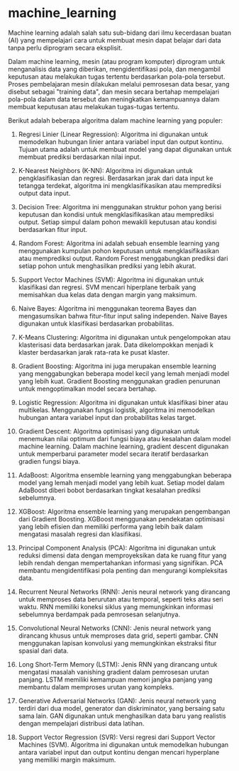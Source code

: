 # machine_learning
Machine learning adalah salah satu sub-bidang dari ilmu kecerdasan buatan (AI) yang mempelajari cara untuk membuat mesin dapat belajar dari data tanpa perlu diprogram secara eksplisit.

Dalam machine learning, mesin (atau program komputer) diprogram untuk menganalisis data yang diberikan, mengidentifikasi pola, dan mengambil keputusan atau melakukan tugas tertentu berdasarkan pola-pola tersebut. Proses pembelajaran mesin dilakukan melalui pemrosesan data besar, yang disebut sebagai "training data", dan mesin secara bertahap mempelajari pola-pola dalam data tersebut dan meningkatkan kemampuannya dalam membuat keputusan atau melakukan tugas-tugas tertentu.

Berikut adalah beberapa algoritma dalam machine learning yang populer:

1. Regresi Linier (Linear Regression): Algoritma ini digunakan untuk memodelkan hubungan linier antara variabel input dan output kontinu. Tujuan utama adalah untuk membuat model yang dapat digunakan untuk membuat prediksi berdasarkan nilai input.

2. K-Nearest Neighbors (K-NN): Algoritma ini digunakan untuk pengklasifikasian dan regresi. Berdasarkan jarak dari data input ke tetangga terdekat, algoritma ini mengklasifikasikan atau memprediksi output data input.

3. Decision Tree: Algoritma ini menggunakan struktur pohon yang berisi keputusan dan kondisi untuk mengklasifikasikan atau memprediksi output. Setiap simpul dalam pohon mewakili keputusan atau kondisi berdasarkan fitur input.

4. Random Forest: Algoritma ini adalah sebuah ensemble learning yang menggunakan kumpulan pohon keputusan untuk mengklasifikasikan atau memprediksi output. Random Forest menggabungkan prediksi dari setiap pohon untuk menghasilkan prediksi yang lebih akurat.

5. Support Vector Machines (SVM): Algoritma ini digunakan untuk klasifikasi dan regresi. SVM mencari hiperplane terbaik yang memisahkan dua kelas data dengan margin yang maksimum.

6. Naive Bayes: Algoritma ini menggunakan teorema Bayes dan mengasumsikan bahwa fitur-fitur input saling independen. Naive Bayes digunakan untuk klasifikasi berdasarkan probabilitas.

7. K-Means Clustering: Algoritma ini digunakan untuk pengelompokan atau klasterisasi data berdasarkan jarak. Data dikelompokkan menjadi k klaster berdasarkan jarak rata-rata ke pusat klaster.

8. Gradient Boosting: Algoritma ini juga merupakan ensemble learning yang menggabungkan beberapa model kecil yang lemah menjadi model yang lebih kuat. Gradient Boosting menggunakan gradien penurunan untuk mengoptimalkan model secara bertahap.

9. Logistic Regression: Algoritma ini digunakan untuk klasifikasi biner atau multikelas. Menggunakan fungsi logistik, algoritma ini memodelkan hubungan antara variabel input dan probabilitas kelas target.

10. Gradient Descent: Algoritma optimisasi yang digunakan untuk menemukan nilai optimum dari fungsi biaya atau kesalahan dalam model machine learning. Dalam machine learning, gradient descent digunakan untuk memperbarui parameter model secara iteratif berdasarkan gradien fungsi biaya.

11. AdaBoost: Algoritma ensemble learning yang menggabungkan beberapa model yang lemah menjadi model yang lebih kuat. Setiap model dalam AdaBoost diberi bobot berdasarkan tingkat kesalahan prediksi sebelumnya.

12. XGBoost: Algoritma ensemble learning yang merupakan pengembangan dari Gradient Boosting. XGBoost menggunakan pendekatan optimisasi yang lebih efisien dan memiliki performa yang lebih baik dalam mengatasi masalah regresi dan klasifikasi.

13. Principal Component Analysis (PCA): Algoritma ini digunakan untuk reduksi dimensi data dengan memproyeksikan data ke ruang fitur yang lebih rendah dengan mempertahankan informasi yang signifikan. PCA membantu mengidentifikasi pola penting dan mengurangi kompleksitas data.

14. Recurrent Neural Networks (RNN): Jenis neural network yang dirancang untuk memproses data berurutan atau temporal, seperti teks atau seri waktu. RNN memiliki koneksi siklus yang memungkinkan informasi sebelumnya berdampak pada pemrosesan selanjutnya.

15. Convolutional Neural Networks (CNN): Jenis neural network yang dirancang khusus untuk memproses data grid, seperti gambar. CNN menggunakan lapisan konvolusi yang memungkinkan ekstraksi fitur spasial dari data.

16. Long Short-Term Memory (LSTM): Jenis RNN yang dirancang untuk mengatasi masalah vanishing gradient dalam pemrosesan urutan panjang. LSTM memiliki kemampuan memori jangka panjang yang membantu dalam memproses urutan yang kompleks.

17. Generative Adversarial Networks (GAN): Jenis neural network yang terdiri dari dua model, generator dan diskriminator, yang bersaing satu sama lain. GAN digunakan untuk menghasilkan data baru yang realistis dengan mempelajari distribusi data latihan.

18. Support Vector Regression (SVR): Versi regresi dari Support Vector Machines (SVM). Algoritma ini digunakan untuk memodelkan hubungan antara variabel input dan output kontinu dengan mencari hyperplane yang memiliki margin maksimum.